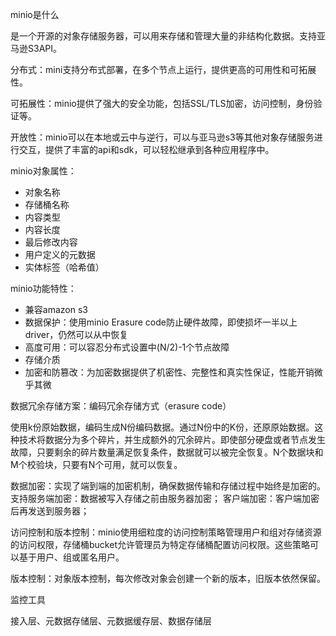 minio是什么

是一个开源的对象存储服务器，可以用来存储和管理大量的非结构化数据。支持亚马逊S3API。

分布式：mini支持分布式部署，在多个节点上运行，提供更高的可用性和可拓展性。

可拓展性：minio提供了强大的安全功能，包括SSL/TLS加密，访问控制，身份验证等。

开放性：minio可以在本地或云中与逆行，可以与亚马逊s3等其他对象存储服务进行交互，提供了丰富的api和sdk，可以轻松继承到各种应用程序中。

minio对象属性：
- 对象名称
- 存储桶名称
- 内容类型
- 内容长度
- 最后修改内容
- 用户定义的元数据
- 实体标签（哈希值）
  

  
minio功能特性：
- 兼容amazon s3
- 数据保护：使用minio Erasure code防止硬件故障，即使损坏一半以上driver，仍然可以从中恢复
- 高度可用：可以容忍分布式设置中(N/2)-1个节点故障
- 存储介质
- 加密和防篡改：为加密数据提供了机密性、完整性和真实性保证，性能开销微乎其微

数据冗余存储方案：编码冗余存储方式（erasure code）

使用k份原始数据，编码生成N份编码数据。通过N份中的K份，还原原始数据。这种技术将数据分为多个碎片，并生成额外的冗余碎片。即使部分硬盘或者节点发生故障，只要剩余的碎片数量满足恢复条件，数据就可以被完全恢复。N个数据块和M个校验块，只要有N个可用，就可以恢复。

数据加密：实现了端到端的加密机制，确保数据传输和存储过程中始终是加密的。
支持服务端加密：数据被写入存储之前由服务器加密；
客户端加密：客户端加密后再发送到服务器；

访问控制和版本控制：minio使用细粒度的访问控制策略管理用户和组对存储资源的访问权限，存储桶bucket允许管理员为特定存储桶配置访问权限。这些策略可以基于用户、组或匿名用户。

版本控制：对象版本控制，每次修改对象会创建一个新的版本，旧版本依然保留。

监控工具

接入层、元数据存储层、元数据缓存层、数据存储层

